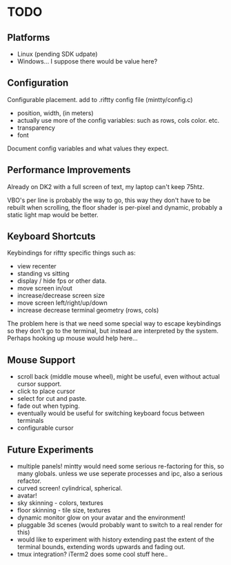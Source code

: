 # TODO

## Platforms
  * Linux (pending SDK udpate)
  * Windows... I suppose there would be value here?

## Configuration
Configurable placement. add to .riftty config file (mintty/config.c)
  * position, width, (in meters)
  * actually use more of the config variables: such as rows, cols color. etc.
  * transparency
  * font

Document config variables and what values they expect.

## Performance Improvements
Already on DK2 with a full screen of text, my laptop can't keep 75htz.

VBO's per line is probably the way to go, this way they don't have to be rebuilt
when scrolling, the floor shader is per-pixel and dynamic, probably a static light map would
be better.

## Keyboard Shortcuts
Keybindings for riftty specific things such as:
   * view recenter
   * standing vs sitting
   * display / hide fps or other data.
   * move screen in/out
   * increase/decrease screen size
   * move screen left/right/up/down
   * increase decrease terminal geometry (rows, cols)

The problem here is that we need some special way to escape keybindings so they don't go to the
terminal, but instead are interpreted by the system. Perhaps hooking up mouse would help here...

## Mouse Support
   * scroll back (middle mouse wheel), might be useful, even without actual cursor support.
   * click to place cursor
   * select for cut and paste.
   * fade out when typing.
   * eventually would be useful for switching keyboard focus between terminals
   * configurable cursor

## Future Experiments
   * multiple panels! mintty would need some serious re-factoring for this, so many globals.
     unless we use seperate processes and ipc, also a serious refactor.
   * curved screen! cylindrical, spherical.
   * avatar!
   * sky skinning - colors, textures
   * floor skinning - tile size, textures
   * dynamic monitor glow on your avatar and the environment!
   * pluggable 3d scenes (would probably want to switch to a real render for this)
   * would like to experiment with history extending past the extent of the
     terminal bounds, extending words upwards and fading out.
   * tmux integration? iTerm2 does some cool stuff here..


